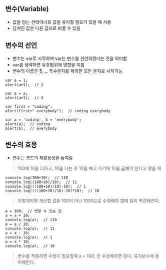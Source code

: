 ## 변수(Variable)
- 값을 담는 컨테이너로 값을 유지할 필요가 있을 때 사용
- 담겨진 값은 다른 값으로 바꿀 수 있음

## 변수의 선언
- 변수는 var로 시작하며 var는 변수를 선언하겠다는 것을 의미함
- var를 생략하면 유효범위에 영향을 미침
- 변수의 이름은 $, _, 특수문자를 제외한 모든 문자로 시작가능

```
var a = 1;
alert(a+1);  // 2
 
var a = 2;
alert(a+1);  // 3
```

```
var first = "coding";
alert(first+" everybody");  // coding everybody
```

```
var a = 'coding', b = 'everybody';
alert(a);  // coding
alert(b);  // everybody
```

## 변수의 효용
- 변수는 코드의 재활용성을 높여줌
> 100에 10을 더하고, 10을 나눈 후 10을 빼고 거기에 10을 곱해야 한다고 했을 때
```
console.log(100+10);  // 110
console.log((100+10)/10);  // 11
console.log(((100+10)/10)-10);  // 1
console.log((((100+10)/10)-10)*10);  // 10
```
> 이렇게되면 계산할 값을 100이 아닌 1000으로 수정해야 할때 일이 복잡해진다.

```
a = 100;  // 변할 수 있는 값
a = a + 10;
console.log(a);  // 110
a = a / 10;
console.log(a);  // 11
a = a - 10;
console.log(a);  // 1
a = a * 10;
console.log(a);  // 10
```
> 변수를 적용하면 수정이 필요할때 a = 100; 만 수정해주면 된다. 유지보수에 용이해진다.
